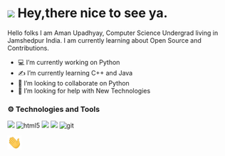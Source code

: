 <h1><img src="https://emojis.slackmojis.com/emojis/images/1531849430/4246/blob-sunglasses.gif?1531849430" width="30"/> Hey,there nice to see ya.</h1>



<!--
**AmanUpadhyay8/AmanUpadhyay8** is a ✨ _special_ ✨ repository because its `README.md` (this file) appears on your GitHub profile. -->

 Hello folks I am Aman Upadhyay, Computer Science Undergrad living in Jamshedpur India. I am currently learning about
 Open Source and Contributions.


- 💻 I’m currently working on Python
- ✍ I’m currently learning C++ and Java
- 🤩 I’m looking to collaborate on Python
- 🤔 I’m looking for help with New Technologies


### ⚙ Technologies and Tools

![](https://img.shields.io/badge/Code-Python-informational?style=flat&logo=python&logoColor=white&color=2bbc8a)
<img alt="html5" src="https://img.shields.io/badge/-HTML5-E34F26?style=flat-square&logo=html5&logoColor=white" />
![](https://img.shields.io/badge/Code-CSS-blue)
![](https://img.shields.io/badge/Editor-VS%20Code-blue)
<img alt="git" src="https://img.shields.io/badge/-Git-F05032?style=flat-square&logo=git&logoColor=white" />










 <img src="https://raw.githubusercontent.com/AmanUpadhyay8/AmanUpadhyay8/main/wave.gif" width="32px">
